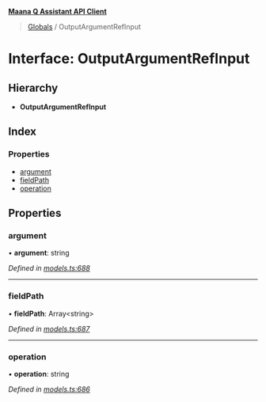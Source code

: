 **[Maana Q Assistant API Client](../README.md)**

> [Globals](../README.md) / OutputArgumentRefInput

# Interface: OutputArgumentRefInput

## Hierarchy

* **OutputArgumentRefInput**

## Index

### Properties

* [argument](outputargumentrefinput.md#argument)
* [fieldPath](outputargumentrefinput.md#fieldpath)
* [operation](outputargumentrefinput.md#operation)

## Properties

### argument

•  **argument**: string

*Defined in [models.ts:688](https://github.com/maana-io/q-assistant-client/blob/develop/src/models.ts#L688)*

___

### fieldPath

•  **fieldPath**: Array\<string>

*Defined in [models.ts:687](https://github.com/maana-io/q-assistant-client/blob/develop/src/models.ts#L687)*

___

### operation

•  **operation**: string

*Defined in [models.ts:686](https://github.com/maana-io/q-assistant-client/blob/develop/src/models.ts#L686)*
